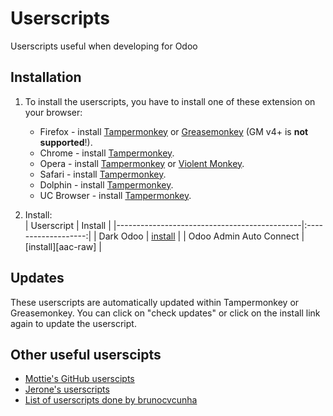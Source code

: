 # Userscripts
Userscripts useful when developing for Odoo

## Installation

1. To install the userscripts, you have to install one of these extension on your browser:

    * Firefox - install [Tampermonkey](https://tampermonkey.net/?ext=dhdg&browser=firefox) or [Greasemonkey](https://addons.mozilla.org/en-US/firefox/addon/greasemonkey/) (GM v4+ is **not supported**!).
	* Chrome - install [Tampermonkey](https://tampermonkey.net/?ext=dhdg&browser=chrome).
	* Opera - install [Tampermonkey](https://tampermonkey.net/?ext=dhdg&browser=opera) or [Violent Monkey](https://addons.opera.com/en/extensions/details/violent-monkey/).
	* Safari - install [Tampermonkey](https://tampermonkey.net/?ext=dhdg&browser=safari).
	* Dolphin - install [Tampermonkey](https://tampermonkey.net/?ext=dhdg&browser=dolphin).
	* UC Browser - install [Tampermonkey](https://tampermonkey.net/?ext=dhdg&browser=ucweb).

2. Install: <br>
	| Userscript                                   | Install             |
	|----------------------------------------------|:-------------------:|
	| Dark Odoo                                    | [install][doo-raw]  |
    | Odoo Admin Auto Connect                      | [install][aac-raw]  |

[doo-raw]: https://raw.githubusercontent.com/Maurin3/userscripts/master/dark-odoo.user.js
[tws-raw]: https://raw.githubusercontent.com/Maurin3/userscripts/master/odoo-admin-auto-connect.user.js

## Updates

These userscripts are automatically updated within Tampermonkey or Greasemonkey. You can click on "check updates" or click on the install link again to update the userscript.

## Other useful userscipts

* [Mottie's GitHub userscipts](https://github.com/Mottie/GitHub-userscripts)
* [Jerone's userscripts](https://github.com/jerone/UserScripts)
* [List of userscripts done by brunocvcunha](https://github.com/brunocvcunha/awesome-userscripts)
